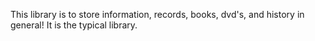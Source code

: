 This library is to store information, records, books, dvd's, and history in general! It is the typical library.